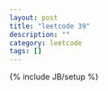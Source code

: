 ```yaml
---
layout: post
title: "leetcode 39"
description: ""
category: leetcode
tags: []
---
```

{% include JB/setup %}
